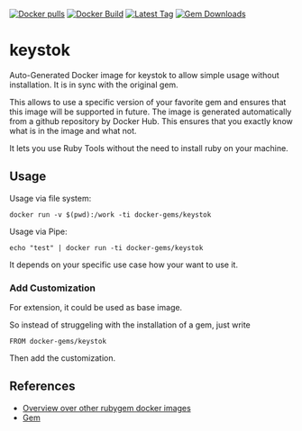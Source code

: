 [![Docker pulls](https://img.shields.io/docker/pulls/rubygem/keystok.svg)](https://hub.docker.com/r/rubygem/keystok/)
[![Docker Build](https://img.shields.io/docker/automated/rubygem/keystok.svg)](https://hub.docker.com/r/rubygem/keystok/)
[![Latest Tag](https://img.shields.io/github/tag/docker-rubygem/keystok.svg)](https://hub.docker.com/r/rubygem/keystok/)
[![Gem Downloads](https://img.shields.io/gem/dt/keystok.svg)](https://rubygems.org/gems/keystok/)
# keystok

Auto-Generated Docker image for keystok to allow simple usage without installation.
It is in sync with the original gem.

This allows to use a specific version of your favorite gem and ensures that this image will be supported in future.
The image is generated automatically from a github repository by Docker Hub.
This ensures that you exactly know what is in the image and what not.

It lets you use Ruby Tools without the need to install ruby on your machine.

## Usage

Usage via file system:

`docker run -v $(pwd):/work -ti docker-gems/keystok`

Usage via Pipe:

`echo "test" | docker run -ti docker-gems/keystok`

It depends on your specific use case how your want to use it.

### Add Customization

For extension, it could be used as base image.

So instead of struggeling with the installation of a gem, just write

`FROM docker-gems/keystok`

Then add the customization.

## References

 - [Overview over other rubygem docker images](https://github.com/thinkbot/docker-rubygem)
 - [Gem](https://rubygems.org/gems/keystok/)
